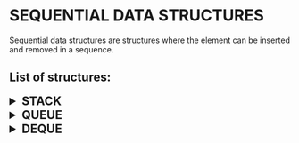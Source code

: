 # SEQUENTIAL DATA STRUCTURES

Sequential data structures are structures where the element can be inserted and removed in a sequence.

## List of structures:

<details>

<summary style="font-size: 1.5em; font-weight: bold">STACK</summary>

The stack is a last element in and first out data structure that can be customized using the preprocessor.

```c++
// macro settings to define stack properties before including library
#define STACK_DATA_TYPE [type]   // defines the data type to store
#define STACK_SIZE      [size]   // defines the maximum positive array size
#define STACK_ASSERT    [assert] // defines the assert function for invalid states
#include "stack.h"
```

The stack structure is made out of the array that stores the elements and a size variable to get the current element count.

```c++
typedef struct stack {
    STACK_DATA_TYPE elements[STACK_SIZE]; // elements array
    size_t size;                          // size of stack
} stack_s;
```

<details>

<summary style="font-size: 1.25em; font-weight: bold">create</summary>

Creates an empty stack structure.

```c++
stack_s create_stack(void);
```

```c++
#define STACK_DATA_TYPE int
#include "stack.h"

int main() {
    stack_s stack = create_stack();
    
    // do something
    
    return 0;
}
```

</details>

<details>

<summary style="font-size: 1.25em; font-weight: bold">destroy</summary>

Destroys stack and all elements in it.

```c++
typedef void (*destroy_stack_fn) (STACK_DATA_TYPE * element);
void destroy_stack(stack_s * stack, const destroy_stack_fn destroy);
```

```c++
#define STACK_DATA_TYPE char*
#include "stack.h"

#include <stdlib.h>

void destroy_string(STACK_DATA_TYPE * string) {
    free(*string);
    (*string) = NULL;
}

int main() {
    stack_s stack = create_stack();
    
    // do something
    
    destroy_stack(&stack, destroy_string);
    
    return 0;
}
```

</details>

<details>

<summary style="font-size: 1.25em; font-weight: bold">clear</summary>

Clears all elements in stack.

```c++
typedef void (*destroy_stack_fn) (STACK_DATA_TYPE * element);
void clear_stack(stack_s * stack, const destroy_stack_fn destroy);
```

```c++
#define STACK_DATA_TYPE char*
#include "stack.h"

#include <stdlib.h>

void destroy_string(STACK_DATA_TYPE * string) {
    free(*string);
    (*string) = NULL;
}

int main() {
    stack_s stack = create_stack();
    
    // do something
    
    clear_stack(&stack, destroy_string);
    
    // do something anew
    
    destroy_stack(&stack, destroy_string);
    
    return 0;
}
```

</details>

<details>

<summary style="font-size: 1.25em; font-weight: bold">copy</summary>

Copies the stack and all its elements into a new structure.

```c++
typedef STACK_DATA_TYPE (*copy_stack_fn) (const STACK_DATA_TYPE element);
stack_s copy_stack(const stack_s * stack, const copy_stack_fn copy);
```

```c++
#define STACK_DATA_TYPE int
#include "stack.h"

STACK_DATA_TYPE copy_int(const STACK_DATA_TYPE integer) {
    return integer;
}

int main() {
    stack_s stack = create_stack();
    
    // do something
    
    stack_s copy = copy_stack(&stack, copy_int);
    
    // do something with stack and copy

    return 0;
}
```

</details>

<details>

<summary style="font-size: 1.25em; font-weight: bold">is empty</summary>

Checks if stack is empty.

```c++
bool is_empty_stack(const stack_s * stack);
```

```c++
#define STACK_DATA_TYPE int
#include "stack.h"

int main() {
    stack_s stack = create_stack();
    
    // do something
    
    while (!is_empty_stack(&stack)) {
        // do something while stack is not empty
    }

    return 0;
}
```

</details>

<details>

<summary style="font-size: 1.25em; font-weight: bold">is full</summary>

Checks if stack is full.

```c++
bool is_full_stack(const stack_s * stack);
```

```c++
#define STACK_DATA_TYPE int
#include "stack.h"

int main() {
    stack_s stack = create_stack();
        
    while (!is_full_stack(&stack)) {
        // do something while stack is not full
    }

    return 0;
}
```

</details>

<details>

<summary style="font-size: 1.25em; font-weight: bold">foreach</summary>

Iterates over and operates on each element in structure using generic arguments.

```c++
typedef bool (*operate_stack_fn) (STACK_DATA_TYPE * element, void * args);
void foreach_stack(stack_s * stack, const operate_stack_fn operate, void * args);
```

```c++
#define STACK_DATA_TYPE int
#include "stack.h"

bool increment(STACK_DATA_TYPE * integer, void * value) {
    int * true_value = value;
    (*integer) += (*true_value);
    
    return true; // to iterate over each element
}

int main() {
    stack_s stack = create_stack();
    
    // do something
    
    int value = 42;
    foreach_stack(&stack, increment, &value);
    
    // do something with incremented stack elements

    return 0;
}
```

</details>

<details>

<summary style="font-size: 1.25em; font-weight: bold">map</summary>

Map function that maps elements into array and manages it using size and args.

```c++
void (*manage_stack_fn) (STACK_DATA_TYPE * array, const size_t size, void * args);
void map_stack(stack_s * stack, const manage_stack_fn manage, void * args);
```

```c++
#define STACK_DATA_TYPE int
#include "stack.h"

#include <stdlib.h>

int compare_int(const void * a, const void * b) {
    return (*(STACK_DATA_TYPE*)(a)) - (*(STACK_DATA_TYPE*)(b));
}

void sort_int(STACK_DATA_TYPE * array, const size_t size, void * compare) {
    qsort(array, size, sizeof(STACK_DATA_TYPE), compare);
}

int main() {
    stack_s stack = create_stack();
    
    // do something
    
    map_stack(&stack, sort_int, compare_int);
    
    // do something with sorted stack elements

    return 0;
}
```

</details>

<details>

<summary style="font-size: 1.25em; font-weight: bold">peep</summary>

Gets element at the top of the stack without removing it.

```c++
STACK_DATA_TYPE peep_stack(const stack_s * stack);
```

```c++
#define STACK_DATA_TYPE int
#include "stack.h"

int main() {
    stack_s stack = create_stack();
    
    // do something
    
    STACK_DATA_TYPE element = peep_stack(&stack);
    
    // do something with top element

    return 0;
}
```

</details>

<details>

<summary style="font-size: 1.25em; font-weight: bold">push</summary>

Pushes the element to the top of the stack.

```c++
void push_stack(stack_s * stack, const STACK_DATA_TYPE element);
```

```c++
#define STACK_DATA_TYPE int
#include "stack.h"

int main() {
    stack_s stack = create_stack();
    
    STACK_DATA_TYPE element = { 0 };
    push_stack(&stack, element);
    
    // do something

    return 0;
}
```

</details>

<details>

<summary style="font-size: 1.25em; font-weight: bold">pop</summary>

Pops and removes the element at the top of the stack.

```c++
STACK_DATA_TYPE pop_stack(stack_s * stack);
```

```c++
#define STACK_DATA_TYPE int
#include "stack.h"

int main() {
    stack_s stack = create_stack();
    
    // do something
    
    STACK_DATA_TYPE element = pop_stack(&stack);
    
    // do something with removed element

    return 0;
}
```

</details>

</details>

<details>

<summary style="font-size: 1.5em; font-weight: bold">QUEUE</summary>

The queue is a first element in and first out data structure that can be customized using the preprocessor.

```c++
// macro settings to define queue properties before including library
#define QUEUE_DATA_TYPE [type]   // defines the data type to store
#define QUEUE_SIZE      [size]   // defines the maximum positive array size
#define QUEUE_ASSERT    [assert] // defines the assert function for invalid states
#include "queue.h"
```

The queue structure is made out of the array that stores the elements, a size variable to get the current element count and a current index to retrieve the first added element. The structure relies on a circular array mechanism.

```c++
typedef struct queue {
    QUEUE_DATA_TYPE elements[QUEUE_SIZE]; // elements array
    size_t size;                          // size of structure
    size_t current;                       // current index of first element
} queue_s;

```

<details>

<summary style="font-size: 1.25em; font-weight: bold">create</summary>

Creates an empty queue structure.

```c++
queue_s create_queue(void);
```

```c++
#define QUEUE_DATA_TYPE int
#include "queue.h"

int main() {
    queue_s queue = create_queue();
    
    // do something
    
    return 0;
}
```

</details>

<details>

<summary style="font-size: 1.25em; font-weight: bold">destroy</summary>

Destroys queue and all elements in it.

```c++
typedef void (*destroy_queue_fn) (QUEUE_DATA_TYPE * element);
void destroy_queue(queue_s * queue, const destroy_queue_fn destroy);
```

```c++
#define QUEUE_DATA_TYPE char*
#include "queue.h"

#include <stdlib.h>

void destroy_string(QUEUE_DATA_TYPE * string) {
    free(*string);
    (*string) = NULL;
}

int main() {
    queue_s queue = create_queue();
    
    // do something
    
    destroy_queue(&queue, destroy_string);
    
    return 0;
}
```

</details>

<details>

<summary style="font-size: 1.25em; font-weight: bold">clear</summary>

Clears all elements in queue.

```c++
typedef void (*destroy_queue_fn) (QUEUE_DATA_TYPE * element);
void clear_queue(queue_s * queue, const destroy_queue_fn destroy);
```

```c++
#define QUEUE_DATA_TYPE char*
#include "queue.h"

#include <stdlib.h>

void destroy_string(QUEUE_DATA_TYPE * string) {
    free(*string);
    (*string) = NULL;
}

int main() {
    queue_s queue = create_queue();
    
    // do something
    
    clear_queue(&queue, destroy_string);
    
    // do something anew
    
    destroy_queue(&queue, destroy_string);
    
    return 0;
}
```

</details>

<details>

<summary style="font-size: 1.25em; font-weight: bold">copy</summary>

Copies the queue and all its elements into a new structure.

```c++
typedef QUEUE_DATA_TYPE (*copy_queue_fn) (const QUEUE_DATA_TYPE element);
queue_s copy_queue(const queue_s * queue, const copy_queue_fn copy);
```

```c++
#define QUEUE_DATA_TYPE int
#include "queue.h"

QUEUE_DATA_TYPE copy_int(const QUEUE_DATA_TYPE integer) {
    return integer;
}

int main() {
    queue_s queue = create_queue();
    
    // do something
    
    queue_s copy = copy_queue(&queue, copy_int);
    
    // do something with queue and copy

    return 0;
}
```

</details>

<details>

<summary style="font-size: 1.25em; font-weight: bold">is empty</summary>

Checks if queue is empty.

```c++
bool is_empty_queue(const queue_s * queue);
```

```c++
#define QUEUE_DATA_TYPE int
#include "queue.h"

int main() {
    queue_s queue = create_queue();
    
    // do something
    
    while (!is_empty_queue(&queue)) {
        // do something while queue is not empty
    }

    return 0;
}
```

</details>

<details>

<summary style="font-size: 1.25em; font-weight: bold">is full</summary>

Checks if queue is full.

```c++
bool is_full_queue(const queue_s * queue);
```

```c++
#define QUEUE_DATA_TYPE int
#include "queue.h"

int main() {
    queue_s queue = create_queue();
        
    while (!is_full_queue(&queue)) {
        // do something while queue is not full
    }

    return 0;
}
```

</details>

<details>

<summary style="font-size: 1.25em; font-weight: bold">foreach</summary>

Iterates over and operates on each element in structure using generic arguments.

```c++
typedef bool (*operate_queue_fn) (QUEUE_DATA_TYPE * element, void * args);
void foreach_queue(queue_s * queue, const operate_queue_fn operate, void * args);
```

```c++
#define QUEUE_DATA_TYPE int
#include "queue.h"

bool increment(QUEUE_DATA_TYPE * integer, void * value) {
    int * true_value = value;
    (*integer) += (*true_value);
    
    return true; // to iterate over each element
}

int main() {
    queue_s queue = create_queue();
    
    // do something
    
    int value = 42;
    foreach_queue(&queue, increment, &value);
    
    // do something with incremented queue elements

    return 0;
}
```

</details>

<details>

<summary style="font-size: 1.25em; font-weight: bold">map</summary>

Map function that maps elements into array and manages it using size and args.

```c++
void (*manage_queue_fn) (QUEUE_DATA_TYPE * array, const size_t size, void * args);
void map_queue(queue_s * queue, const manage_queue_fn manage, void * args);
```

```c++
#define QUEUE_DATA_TYPE int
#include "queue.h"

#include <stdlib.h>

int compare_int(const void * a, const void * b) {
    return (*(QUEUE_DATA_TYPE*)(a)) - (*(QUEUE_DATA_TYPE*)(b));
}

void sort_int(QUEUE_DATA_TYPE * array, const size_t size, void * compare) {
    qsort(array, size, sizeof(QUEUE_DATA_TYPE), compare);
}

int main() {
    queue_s queue = create_queue();
    
    // do something
    
    map_queue(&queue, sort_int, compare_int);
    
    // do something with sorted queue elements

    return 0;
}
```

</details>

<details>

<summary style="font-size: 1.25em; font-weight: bold">peek</summary>

Gets element at the beginning of the queue without removing it.

```c++
QUEUE_DATA_TYPE peek_queue(const queue_s * queue);
```

```c++
#define QUEUE_DATA_TYPE int
#include "queue.h"

int main() {
    queue_s queue = create_queue();
    
    // do something
    
    QUEUE_DATA_TYPE element = peek_queue(&queue);
    
    // do something with top element

    return 0;
}
```

</details>

<details>

<summary style="font-size: 1.25em; font-weight: bold">enqueue</summary>

Enqueues the element to the end of the queue.

```c++
void enqueue_queue(queue_s * queue, const QUEUE_DATA_TYPE element);
```

```c++
#define QUEUE_DATA_TYPE int
#include "queue.h"

int main() {
    queue_s queue = create_queue();
    
    QUEUE_DATA_TYPE element = { 0 };
    enqueue_queue(&queue, element);
    
    // do something

    return 0;
}
```

</details>

<details>

<summary style="font-size: 1.25em; font-weight: bold">dequeue</summary>

Dequeues and removes the element at the beginning of the queue.

```c++
QUEUE_DATA_TYPE dequeue_queue(queue_s * queue);
```

```c++
#define QUEUE_DATA_TYPE int
#include "queue.h"

int main() {
    queue_s queue = create_queue();
    
    // do something
    
    QUEUE_DATA_TYPE element = dequeue_queue(&queue);
    
    // do something with removed element

    return 0;
}
```

</details>

</details>

<details>

<summary style="font-size: 1.5em; font-weight: bold">DEQUE</summary>

The deque is a double ended queue that allows elements to be added and removed from its front and rear. It can be customized using the preprocessor.

```c++
// macro settings to define deque properties before including library
#define DEQUE_DATA_TYPE [type]   // defines the data type to store
#define DEQUE_SIZE      [size]   // defines the maximum positive array size
#define DEQUE_ASSERT    [assert] // defines the assert function for invalid states
#include "deque.h"
```

The deque structure is made out of the array that stores the elements, a size variable to get the element count and a current index to retrieve the rear element. The structure relies on a circular array mechanism.

```c++
typedef struct deque {
    DEQUE_DATA_TYPE elements[DEQUE_SIZE]; // elements array
    size_t size;                          // size of structure
    size_t current;                       // current index of first element
} deque_s;

```

<details>

<summary style="font-size: 1.25em; font-weight: bold">create</summary>

Creates an empty deque structure.

```c++
deque_s create_deque(void);
```

```c++
#define DEQUE_DATA_TYPE int
#include "deque.h"

int main() {
    deque_s deque = create_deque();
    
    // do something
    
    return 0;
}
```

</details>

<details>

<summary style="font-size: 1.25em; font-weight: bold">destroy</summary>

Destroys deque and all elements in it.

```c++
typedef void (*destroy_deque_fn) (DEQUE_DATA_TYPE * element);
void destroy_deque(deque_s * deque, const destroy_deque_fn destroy);
```

```c++
#define DEQUE_DATA_TYPE char*
#include "deque.h"

#include <stdlib.h>

void destroy_string(DEQUE_DATA_TYPE * string) {
    free(*string);
    (*string) = NULL;
}

int main() {
    deque_s deque = create_deque();
    
    // do something
    
    destroy_deque(&deque, destroy_string);
    
    return 0;
}
```

</details>

<details>

<summary style="font-size: 1.25em; font-weight: bold">clear</summary>

Clears all elements in deque.

```c++
typedef void (*destroy_deque_fn) (DEQUE_DATA_TYPE * element);
void clear_deque(deque_s * deque, const destroy_deque_fn destroy);
```

```c++
#define DEQUE_DATA_TYPE char*
#include "deque.h"

#include <stdlib.h>

void destroy_string(DEQUE_DATA_TYPE * string) {
    free(*string);
    (*string) = NULL;
}

int main() {
    deque_s deque = create_deque();
    
    // do something
    
    clear_deque(&deque, destroy_string);
    
    // do something anew
    
    destroy_deque(&deque, destroy_string);
    
    return 0;
}
```

</details>

<details>

<summary style="font-size: 1.25em; font-weight: bold">copy</summary>

Copies the deque and all its elements into a new structure.

```c++
typedef DEQUE_DATA_TYPE (*copy_deque_fn) (const DEQUE_DATA_TYPE element);
deque_s copy_deque(const deque_s * deque, const copy_deque_fn copy);
```

```c++
#define DEQUE_DATA_TYPE int
#include "deque.h"

DEQUE_DATA_TYPE copy_int(const DEQUE_DATA_TYPE integer) {
    return integer;
}

int main() {
    deque_s deque = create_deque();
    
    // do something
    
    deque_s copy = copy_deque(&deque, copy_int);
    
    // do something with deque and copy

    return 0;
}
```

</details>

<details>

<summary style="font-size: 1.25em; font-weight: bold">is empty</summary>

Checks if deque is empty.

```c++
bool is_empty_deque(const deque_s * deque);
```

```c++
#define DEQUE_DATA_TYPE int
#include "deque.h"

int main() {
    deque_s deque = create_deque();
    
    // do something
    
    while (!is_empty_deque(&deque)) {
        // do something while deque is not empty
    }

    return 0;
}
```

</details>

<details>

<summary style="font-size: 1.25em; font-weight: bold">is full</summary>

Checks if deque is full.

```c++
bool is_full_deque(const deque_s * deque);
```

```c++
#define DEQUE_DATA_TYPE int
#include "deque.h"

int main() {
    deque_s deque = create_deque();
        
    while (!is_full_deque(&deque)) {
        // do something while deque is not full
    }

    return 0;
}
```

</details>

<details>

<summary style="font-size: 1.25em; font-weight: bold">foreach front</summary>

Iterates over and operates on each element in structure using generic arguments from the front.

```c++
typedef bool (*operate_deque_fn) (DEQUE_DATA_TYPE * element, void * args);
void foreach_front_deque(deque_s * deque, const operate_deque_fn operate, void * args);
```

```c++
#define DEQUE_DATA_TYPE int
#include "deque.h"

bool increment(DEQUE_DATA_TYPE * integer, void * value) {
    int * true_value = value;
    (*integer) += (*true_value);
    
    return true; // to iterate over each element
}

int main() {
    deque_s deque = create_deque();
    
    // do something
    
    int value = 42;
    foreach_front_deque(&deque, increment, &value);
    
    // do something with incremented deque elements

    return 0;
}
```

</details>

<details>

<summary style="font-size: 1.25em; font-weight: bold">foreach rear</summary>

Iterates over and operates on each element in structure using generic arguments from the rear.

```c++
typedef bool (*operate_deque_fn) (DEQUE_DATA_TYPE * element, void * args);
void foreach_rear_deque(deque_s * deque, const operate_deque_fn operate, void * args);
```

```c++
#define DEQUE_DATA_TYPE int
#include "deque.h"

bool increment(DEQUE_DATA_TYPE * integer, void * value) {
    int * true_value = value;
    (*integer) += (*true_value);
    
    return true; // to iterate over each element
}

int main() {
    deque_s deque = create_deque();
    
    // do something
    
    int value = 42;
    foreach_rear_deque(&deque, increment, &value);
    
    // do something with incremented deque elements

    return 0;
}
```

</details>

<details>

<summary style="font-size: 1.25em; font-weight: bold">map</summary>

Map function that maps elements into array and manages it using size and args.

```c++
void (*manage_deque_fn) (DEQUE_DATA_TYPE * array, const size_t size, void * args);
void map_deque(deque_s * deque, const manage_deque_fn manage, void * args);
```

```c++
#define DEQUE_DATA_TYPE int
#include "deque.h"

#include <stdlib.h>

int compare_int(const void * a, const void * b) {
    return (*(DEQUE_DATA_TYPE*)(a)) - (*(DEQUE_DATA_TYPE*)(b));
}

void sort_int(DEQUE_DATA_TYPE * array, const size_t size, void * compare) {
    qsort(array, size, sizeof(DEQUE_DATA_TYPE), compare);
}

int main() {
    deque_s deque = create_deque();
    
    // do something
    
    map_deque(&deque, sort_int, compare_int);
    
    // do something with sorted deque elements

    return 0;
}
```

</details>

<details>

<summary style="font-size: 1.25em; font-weight: bold">peek front</summary>

Gets element at the front of the deque without removing it.

```c++
DEQUE_DATA_TYPE peek_front_deque(const deque_s * deque);
```

```c++
#define DEQUE_DATA_TYPE int
#include "deque.h"

int main() {
    deque_s deque = create_deque();
    
    // do something
    
    DEQUE_DATA_TYPE element = peek_front_deque(&deque);
    
    // do something with top element

    return 0;
}
```

</details>

<details>

<summary style="font-size: 1.25em; font-weight: bold">peek rear</summary>

Gets element at the rear of the deque without removing it.

```c++
DEQUE_DATA_TYPE peek_rear_deque(const deque_s * deque);
```

```c++
#define DEQUE_DATA_TYPE int
#include "deque.h"

int main() {
    deque_s deque = create_deque();
    
    // do something
    
    DEQUE_DATA_TYPE element = peek_rear_deque(&deque);
    
    // do something with top element

    return 0;
}
```

</details>

<details>

<summary style="font-size: 1.25em; font-weight: bold">enqueue front</summary>

Enqueue the element to the front of the deque.

```c++
void enqueue_front_deque(deque_s * deque, const DEQUE_DATA_TYPE element);
```

```c++
#define DEQUE_DATA_TYPE int
#include "deque.h"

int main() {
    deque_s deque = create_deque();
    
    DEQUE_DATA_TYPE element = { 0 };
    enqueue_front_deque(&deque, element);
    
    // do something

    return 0;
}
```

</details>

<details>

<summary style="font-size: 1.25em; font-weight: bold">enqueue rear</summary>

Enqueue the element to the rear of the deque.

```c++
void enqueue_rear_deque(deque_s * deque, const DEQUE_DATA_TYPE element);
```

```c++
#define DEQUE_DATA_TYPE int
#include "deque.h"

int main() {
    deque_s deque = create_deque();
    
    DEQUE_DATA_TYPE element = { 0 };
    enqueue_rear_deque(&deque, element);
    
    // do something

    return 0;
}
```

</details>

<details>

<summary style="font-size: 1.25em; font-weight: bold">dequeue front</summary>

Dequeues and removes the element at the front of the deque.

```c++
DEQUE_DATA_TYPE dequeue_front_deque(deque_s * deque);
```

```c++
#define DEQUE_DATA_TYPE int
#include "deque.h"

int main() {
    deque_s deque = create_deque();
    
    // do something
    
    DEQUE_DATA_TYPE element = dequeue_front_deque(&deque);
    
    // do something with removed element

    return 0;
}
```

</details>

<details>

<summary style="font-size: 1.25em; font-weight: bold">dequeue rear</summary>

Dequeues and removes the element at the rear of the deque.

```c++
DEQUE_DATA_TYPE dequeue_rear_deque(deque_s * deque);
```

```c++
#define DEQUE_DATA_TYPE int
#include "deque.h"

int main() {
    deque_s deque = create_deque();
    
    // do something
    
    DEQUE_DATA_TYPE element = dequeue_rear_deque(&deque);
    
    // do something with removed element

    return 0;
}
```

</details>

</details>
